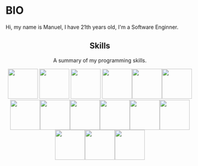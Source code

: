 # BIO
 Hi, my name is Manuel, I have 21th years old, I'm a Software Enginner. 

 

<h2 align="center">Skills</h2>
<p align="center">A summary of my programming skills.</p>

<p align="center">
 <span></span><img src='https://raw.githubusercontent.com/sammwyy/sammwyy/master/skills/javascript.jpg' height='80px'> <span> <img src='https://raw.githubusercontent.com/sammwyy/sammwyy/master/skills/html.png' height='80px'></span> <span><img src='https://upload.wikimedia.org/wikipedia/commons/thumb/d/d9/Node.js_logo.svg/1280px-Node.js_logo.svg.png' height='80px'></span> <span><img src='https://3.bp.blogspot.com/-oRSUw_TmO9o/XIb61m88fcI/AAAAAAAAIq0/vnxl2zzsXEQsnHI2fH4GjKu_ZT0urRo4wCK4BGAYYCw/s1600/icon%2Bcss%2B3.png' height='80px'></span><span><img src='https://raw.githubusercontent.com/sammwyy/sammwyy/master/skills/angular.png' height='80px'></span><span><img src='https://raw.githubusercontent.com/sammwyy/sammwyy/master/skills/cpp.png' height='80px'></span><span><img src='https://raw.githubusercontent.com/sammwyy/sammwyy/master/skills/csharp.png' height='80px'></span><span><img src='https://raw.githubusercontent.com/sammwyy/sammwyy/master/skills/cpp.png' height='80px'></span><span><img src='https://raw.githubusercontent.com/sammwyy/sammwyy/master/skills/react.png' height='80px'></span><span><img src='https://raw.githubusercontent.com/sammwyy/sammwyy/master/skills/python.png' height='80px'></span><span><img src='https://raw.githubusercontent.com/sammwyy/sammwyy/master/skills/mongo.png' height='80px'></span><span><img src='' height='80px'></span><span><img src='https://raw.githubusercontent.com/sammwyy/sammwyy/master/skills/java.png' height='80px'></span><span><img src='' height='80px'></span><span><img src='https://img.icons8.com/color/240/000000/swift.png' height='80px'></span>
</p>



